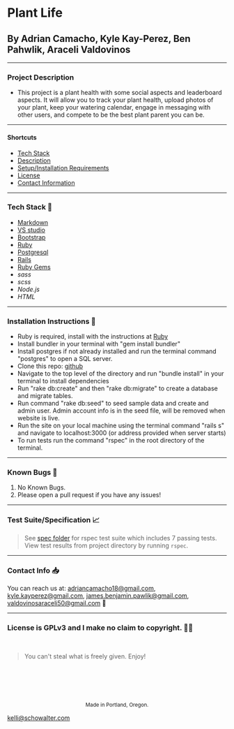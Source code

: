 # Plant Life

## By Adrian Camacho, Kyle Kay-Perez, Ben Pahwlik, Araceli Valdovinos

---

### Project Description
* This project is a plant health with some social aspects and leaderboard aspects. It will allow you to track your plant health, upload photos of your plant, keep your watering calendar, engage in messaging with other users, and compete to be the best plant parent you can be.

---

#### Shortcuts
- [Tech Stack](#tech-stack)
- [Description](#project-description)
- [Setup/Installation Requirements](#setup/installation-requirements)
- [License](#license)
- [Contact Information](#contact-information)
---
### Tech Stack :floppy_disk:
* [Markdown](https://www.markdownguide.org/)
* [VS studio](https://code.visualstudio.com/)
* [Bootstrap](https://getbootstrap.com/)
* [Ruby](https://www.ruby-lang.org/en/)
* [Postgresql](https://www.postgresql.org/)
* [Rails](https://rubyonrails.org/)
* [Ruby Gems](https://rubygems.org/)
* _sass_
* _scss_
* _Node.js_
* _HTML_
---
### Installation Instructions :pushpin:
* Ruby is required, install with the instructions at [Ruby](https://www.ruby-lang.org/en/)
* Install bundler in your terminal with "gem install bundler"
* Install postgres if not already installed and run the terminal command "postgres" to open a SQL server.
* Clone this repo: [github](https://github.com/professional-pigeon/Plant-Life)
* Navigate to the top level of the directory and run "bundle install" in your terminal to install dependencies
* Run "rake db:create" and then "rake db:migrate" to create a database and migrate tables.
* Run command "rake db:seed" to seed sample data and create and admin user. Admin account info is in the seed file, will be removed when website is live.
* Run the site on your local machine using the terminal command "rails s" and navigate to localhost:3000 (or address provided when server starts)
* To run tests run the command "rspec" in the root directory of the terminal.
---
### Known Bugs :bug:
1. No Known Bugs.
2. Please open a pull request if you have any issues!
---
### Test Suite/Specification :chart_with_upwards_trend:

> See [spec folder](https://github.com/professional-pigeon/Plant-Life/tree/main/spec) for rspec test suite which includes 7 passing tests. View test results from project directory by running `rspec`.
---
### Contact Info :inbox_tray:

You can reach us at: <adriancamacho18@gmail.com>, <kyle.kayperez@gmail.com>, <james.benjamin.pawlik@gmail.com>, <valdovinosaraceli50@gmail.com> :rocket:
___
### License is GPLv3 and I make no claim to copyright. :guardsman:
<br />

> You can't steal what is freely given. Enjoy!
<br />
<br />
<br />
<br />
<p align="center">
  <small>Made in Portland, Oregon.</small>
</p>

kelli@schowalter.com
